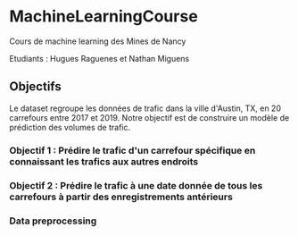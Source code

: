 # MachineLearningCourse

Cours de machine learning des Mines de Nancy

Etudiants : Hugues Raguenes et Nathan Miguens 


## Objectifs

Le dataset regroupe les données de trafic dans la ville d'Austin, TX, en 20 carrefours entre 2017 et 2019.
Notre objectif est de construire un modèle de prédiction des volumes de trafic.

### Objectif 1 : Prédire le trafic d'un carrefour spécifique en connaissant les trafics aux autres endroits 



### Objectif 2 : Prédire le trafic à une date donnée de tous les carrefours à partir des enregistrements antérieurs


### Data preprocessing

